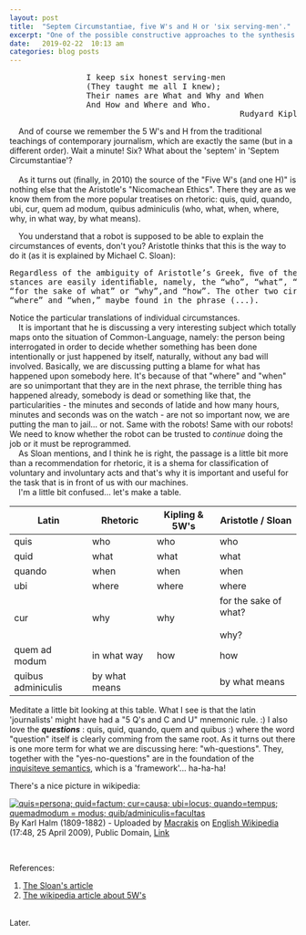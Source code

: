 ```yaml
---
layout: post
title:  "Septem Circumstantiae, five W's and H or 'six serving-men'."
excerpt: "One of the possible constructive approaches to the synthesis of the Common-English language for humans and machines."
date:   2019-02-22  10:13 am
categories: blog posts
---
```


<pre>
                I keep six honest serving-men
                (They taught me all I knew);
                Their names are What and Why and When
                And How and Where and Who.
                                                Rudyard Kipling
</pre>

&nbsp;&nbsp;&nbsp;&nbsp;And of course we remember the 5 W's and H from the traditional teachings of contemporary journalism, which are exactly the same (but in a different order). Wait a minute! Six? What about the 'septem' in 'Septem Circumstantiae'? <br><br>
&nbsp;&nbsp;&nbsp;&nbsp;As it turns out (finally, in 2010) the source of the "Five W's (and one H)" is nothing else that the Aristotle's "Nicomachean Ethics". There they are as we know them from the more popular treatises on rhetoric: quis, quid, quando, ubi, cur, quem ad modum, quibus adminiculis (who, what, when, where, why, in what way, by what means).
<br>

&nbsp;&nbsp;&nbsp;&nbsp;You understand that a robot is supposed to be able to explain the circumstances of events, don't you? Aristotle thinks that this is the way to do it (as it is explained by Michael C. Sloan):<br>
<pre>
Regardless of the ambiguity of Aristotle’s Greek, ﬁve of the seven circum-
stances are easily identiﬁable, namely, the “who”, “what”, “by what means”,
“for the sake of what” or “why”,and “how”. The other two circumstances,
“where” and “when,” maybe found in the phrase (...).
</pre>

Notice the particular translations of individual circumstances.<br>
&nbsp;&nbsp;&nbsp;&nbsp;It is important that he is discussing a very interesting subject which totally maps onto the situation of Common-Language, namely: the person being interrogated in order to decide whether something has been done intentionally or just happened by itself, naturally, without any bad will involved. Basically, we are discussing putting a blame for what has happened upon somebody here. It's because of that "where" and "when" are so unimportant that they are in the next phrase, the terrible thing has happened already, somebody is dead or something like that, the particularities - the minutes and seconds of latide and how many hours, minutes and seconds was on the watch  - are not so important now, we are putting the man to jail... or not. Same with the robots! Same with our robots! We need to know whether the robot can be trusted to _continue_ doing the job or it must be reprogrammed.<br>
&nbsp;&nbsp;&nbsp;&nbsp;As Sloan mentions, and I think he is right, the passage is a little bit more than a recommendation for rhetoric, it is a shema for classification of voluntary and involuntary acts and that's why it is important and useful for the task that is in front of us with our machines.<br>
&nbsp;&nbsp;&nbsp;&nbsp;I'm a little bit confused... let's make a table.

| Latin | Rhetoric | Kipling & 5W's | Aristotle / Sloan |
| --- | --- | --- | --- |
| quis | who | who |  who |
| quid | what | what | what |
| quando | when | when | when |
| ubi | where | where | where |
| cur | why | why | for the sake of what?<br><br>why? |
| quem ad modum | in what way | how | how |
| quibus adminiculis | by what means | | by what means |

Meditate a little bit looking at this table. What I see is that the latin 'journalists' might have had a "5 Q's and C and U" mnemonic rule. :) I also love the _**questions**_ : quis, quid, quando, quem and quibus :) where the word "question" itself is clearly comming from the same root. As it turns out there is one more term for what we are discussing here: "wh-questions". They, together with the "yes-no-questions" are in the foundation of the [inquisiteve semantics](https://en.wikipedia.org/wiki/Inquisitive_semantics), which is a 'framework'... ha-ha-ha!

There's a nice picture in wikipedia:<br>
<p><a href="https://commons.wikimedia.org/wiki/File:Victorinus.gif#/media/File:Victorinus.gif"><img src="https://upload.wikimedia.org/wikipedia/commons/4/41/Victorinus.gif" alt="quis=persona; quid=factum; cur=causa; ubi=locus; quando=tempus; quemadmodum = modus; quib/adminiculis=facultas"></a><br>By Karl Halm (1809-1882) - Uploaded by <a href="//commons.wikimedia.org/wiki/User:Macrakis" title="User:Macrakis">Macrakis</a> on <a href="https://en.wikipedia.org/wiki/File:Victorinus.gif" class="extiw" title="en:File:Victorinus.gif">English Wikipedia</a> (17:48, 25 April 2009), Public Domain, <a href="https://commons.wikimedia.org/w/index.php?curid=23883511">Link</a></p>
<br>

References:<br>
1. [The Sloan's article](http://www.academia.edu/18870422/_Aristotles_Nicomachean_Ethics_as_the_Original_Locus_for_the_Septem_Circumstantiae_Classical_Philology_Vol._105_No._3_July_2010_pp._236-251) <br>
2. [The wikipedia article about 5W's](https://en.wikipedia.org/wiki/Five_Ws)<br><br>

Later.
